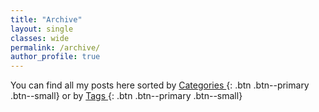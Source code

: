 ```yaml
---
title: "Archive"
layout: single
classes: wide
permalink: /archive/
author_profile: true
---
```


You can find all my posts here sorted by [Categories <i class="fas fa-fw fa-folder-open" aria-hidden="true"></i>](/categories){: .btn .btn--primary .btn--small} or by [Tags <i class="fas fa-fw fa-tags" aria-hidden="true"></i>](/tags){: .btn .btn--primary .btn--small}